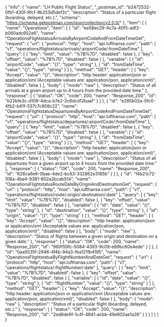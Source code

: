 {
  "info": {
    "name": "LH Public Flight Status",
    "_postman_id": "b2472532-0fb1-430f-9fcf-9b253d5def2c",
    "description": "Status of a particular flight (boarding, delayed, etc.).",
    "schema": "https://schema.getpostman.com/json/collection/v2.0.0/"
  },
  "item": [
    {
      "name": "Operations",
      "item": [
        {
          "id": "ee58ec29-4c7a-40f5-adf2-b060adc652e6",
          "name": "OperationsFlightstatusArrivalsByAirportCodeAndFromDateTimeGet",
          "request": {
            "url": {
              "protocol": "http",
              "host": "api.lufthansa.com",
              "path": [
                "v1",
                "operations/flightstatus/arrivals/:airportCode/:fromDateTime"
              ],
              "query": [
                {
                  "key": "limit",
                  "value": "%7B%7D",
                  "disabled": false
                },
                {
                  "key": "offset",
                  "value": "%7B%7D",
                  "disabled": false
                }
              ],
              "variable": [
                {
                  "id": "airportCode",
                  "value": "{}",
                  "type": "string"
                },
                {
                  "id": "fromDateTime",
                  "value": "{}",
                  "type": "string"
                }
              ]
            },
            "method": "GET",
            "header": [
              {
                "key": "Accept",
                "value": "{}",
                "description": "http header: application/json or application/xml (Acceptable values are: application/json, application/xml)",
                "disabled": false
              }
            ],
            "body": {
              "mode": "raw"
            },
            "description": "Status of all arrivals at a given airport up to 4 hours from the provided date time."
          },
          "response": [
            {
              "status": "OK",
              "code": 200,
              "name": "Response_200",
              "id": "b22bfe3c-d109-4dca-b7e2-2c6dcd12baaf"
            }
          ]
        },
        {
          "id": "e285b02a-0fc0-4fb2-b41f-537c7c808c22",
          "name": "OperationsFlightstatusDeparturesByAirportCodeAndFromDateTimeGet",
          "request": {
            "url": {
              "protocol": "http",
              "host": "api.lufthansa.com",
              "path": [
                "v1",
                "operations/flightstatus/departures/:airportCode/:fromDateTime"
              ],
              "query": [
                {
                  "key": "limit",
                  "value": "%7B%7D",
                  "disabled": false
                },
                {
                  "key": "offset",
                  "value": "%7B%7D",
                  "disabled": false
                }
              ],
              "variable": [
                {
                  "id": "airportCode",
                  "value": "{}",
                  "type": "string"
                },
                {
                  "id": "fromDateTime",
                  "value": "{}",
                  "type": "string"
                }
              ]
            },
            "method": "GET",
            "header": [
              {
                "key": "Accept",
                "value": "{}",
                "description": "http header: application/json or application/xml (Acceptable values are: application/json, application/xml)",
                "disabled": false
              }
            ],
            "body": {
              "mode": "raw"
            },
            "description": "Status of all departures from a given airport up to 4 hours from the provided date time."
          },
          "response": [
            {
              "status": "OK",
              "code": 200,
              "name": "Response_200",
              "id": "626ca6e6-0bae-4de2-bc63-332862e3185b"
            }
          ]
        },
        {
          "id": "f4b21c72-108a-4be4-9381-802a2bcab514",
          "name": "OperationsFlightstatusRouteDateByOriginAndDestinationGet",
          "request": {
            "url": {
              "protocol": "http",
              "host": "api.lufthansa.com",
              "path": [
                "v1",
                "operations/flightstatus/route/:origin/:destination/:date"
              ],
              "query": [
                {
                  "key": "limit",
                  "value": "%7B%7D",
                  "disabled": false
                },
                {
                  "key": "offset",
                  "value": "%7B%7D",
                  "disabled": false
                }
              ],
              "variable": [
                {
                  "id": "date",
                  "value": "{}",
                  "type": "string"
                },
                {
                  "id": "destination",
                  "value": "{}",
                  "type": "string"
                },
                {
                  "id": "origin",
                  "value": "{}",
                  "type": "string"
                }
              ]
            },
            "method": "GET",
            "header": [
              {
                "key": "Accept",
                "value": "{}",
                "description": "http header: application/json or application/xml (Acceptable values are: application/json, application/xml)",
                "disabled": false
              }
            ],
            "body": {
              "mode": "raw"
            },
            "description": "Status of flights between a given origin and destination on a given date."
          },
          "response": [
            {
              "status": "OK",
              "code": 200,
              "name": "Response_200",
              "id": "960f59fc-5084-4393-9c09-e89bc60e4ede"
            }
          ]
        },
        {
          "id": "0aa5535f-2946-4f4b-94a3-fba121fb4195",
          "name": "OperationsFlightstatusByFlightNumberAndDateGet",
          "request": {
            "url": {
              "protocol": "http",
              "host": "api.lufthansa.com",
              "path": [
                "v1",
                "operations/flightstatus/:flightNumber/:date"
              ],
              "query": [
                {
                  "key": "limit",
                  "value": "%7B%7D",
                  "disabled": false
                },
                {
                  "key": "offset",
                  "value": "%7B%7D",
                  "disabled": false
                }
              ],
              "variable": [
                {
                  "id": "date",
                  "value": "{}",
                  "type": "string"
                },
                {
                  "id": "flightNumber",
                  "value": "{}",
                  "type": "string"
                }
              ]
            },
            "method": "GET",
            "header": [
              {
                "key": "Accept",
                "value": "{}",
                "description": "http header: application/json or application/xml (Acceptable values are: application/json, application/xml)",
                "disabled": false
              }
            ],
            "body": {
              "mode": "raw"
            },
            "description": "Status of a particular flight (boarding, delayed, etc.)."
          },
          "response": [
            {
              "status": "OK",
              "code": 200,
              "name": "Response_200",
              "id": "2ed6de9f-1c4f-4841-acbb-49e902ae1a26"
            }
          ]
        }
      ]
    }
  ]
}
